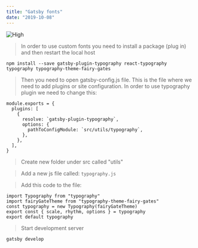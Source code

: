 ```yaml
---
title: "Gatsby fonts"
date: "2019-10-08"
---
```


![High](https://i.imgur.com/o8RCUlW.jpg "Photo by Cameron Casey from Pexels")

> In order to use custom fonts you need to install a package (plug in) and then restart the local host
```
npm install --save gatsby-plugin-typography react-typography typography typography-theme-fairy-gates
```
> Then you need to open gatsby-config.js file. This is the file where we need to add plugins or site configuration. In order to use typography plugin we need to change this:
```
module.exports = {
  plugins: [
    {
      resolve: `gatsby-plugin-typography`,
      options: {
        pathToConfigModule: `src/utils/typography`,
      },
    },
  ],
}
```

> Create new folder under src called "utils"

> Add a new js file called: <code>typography.js</code>

> Add this code to the file:
```
import Typography from "typography"
import fairyGateTheme from "typography-theme-fairy-gates"
const typography = new Typography(fairyGateTheme)
export const { scale, rhythm, options } = typography
export default typography
```

> Start development server
```
gatsby develop
```


